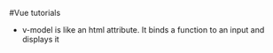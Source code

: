 #Vue tutorials

 - v-model is like an html attribute. It binds a function to an input and displays it